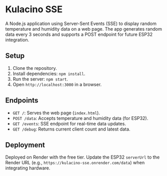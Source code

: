 # Kulacino SSE

A Node.js application using Server-Sent Events (SSE) to display random temperature and humidity data on a web page. The app generates random data every 3 seconds and supports a POST endpoint for future ESP32 integration.

## Setup

1. Clone the repository.
2. Install dependencies: `npm install`.
3. Run the server: `npm start`.
4. Open `http://localhost:3000` in a browser.

## Endpoints

- `GET /`: Serves the web page (`index.html`).
- `POST /data`: Accepts temperature and humidity data (for ESP32).
- `GET /events`: SSE endpoint for real-time data updates.
- `GET /debug`: Returns current client count and latest data.

## Deployment

Deployed on Render with the free tier. Update the ESP32 `serverUrl` to the Render URL (e.g., `https://kulacino-sse.onrender.com/data`) when integrating hardware.